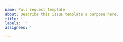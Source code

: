 ```yaml
---
name: Pull request template
about: Describe this issue template's purpose here.
title: ''
labels: ''
assignees: ''

---
```



